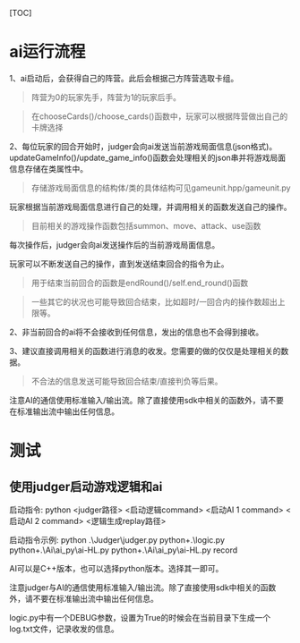 [TOC]

# ai运行流程

1、ai启动后，会获得自己的阵营。此后会根据己方阵营选取卡组。

> 阵营为0的玩家先手，阵营为1的玩家后手。

> 在chooseCards()/choose_cards()函数中，玩家可以根据阵营做出自己的卡牌选择

2、每位玩家的回合开始时，judger会向ai发送当前游戏局面信息(json格式)。updateGameInfo()/update_game_info()函数会处理相关的json串并将游戏局面信息存储在类属性中。

> 存储游戏局面信息的结构体/类的具体结构可见gameunit.hpp/gameunit.py

玩家根据当前游戏局面信息进行自己的处理，并调用相关的函数发送自己的操作。

> 目前相关的游戏操作函数包括summon、move、attack、use函数

每次操作后，judger会向ai发送操作后的当前游戏局面信息。

玩家可以不断发送自己的操作，直到发送结束回合的指令为止。

> 用于结束当前回合的函数是endRound()/self.end_round()函数

> 一些其它的状况也可能导致回合结束，比如超时/一回合内的操作数超出上限等。

2、非当前回合的ai将不会接收到任何信息，发出的信息也不会得到接收。

3、建议直接调用相关的函数进行消息的收发。您需要的做的仅仅是处理相关的数据。

> 不合法的信息发送可能导致回合结束/直接判负等后果。

注意AI的通信使用标准输入/输出流。除了直接使用sdk中相关的函数外，请不要在标准输出流中输出任何信息。

# 测试

## 使用judger启动游戏逻辑和ai

启动指令: python <judger路径> <启动逻辑command> <启动AI 1 command> <启动AI 2 command> <逻辑生成replay路径>

启动指令示例: python .\Judger\judger.py python+.\\logic.py python+.\\Ai\\ai_py\\ai-HL.py  python+.\\Ai\\ai_py\\ai-HL.py  record

AI可以是C++版本，也可以选择python版本。选择其一即可。

注意judger与AI的通信使用标准输入/输出流。除了直接使用sdk中相关的函数外，请不要在标准输出流中输出任何信息。

logic.py中有一个DEBUG参数，设置为True的时候会在当前目录下生成一个log.txt文件，记录收发的信息。



